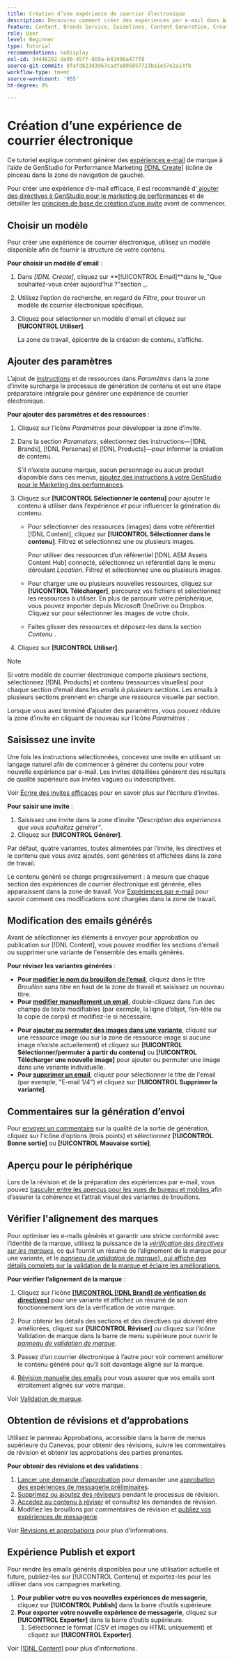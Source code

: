 ```yaml
---
title: Création d’une expérience de courrier électronique
description: Découvrez comment créer des expériences par e-mail dans Adobe GenStudio pour le marketing sur les performances.
feature: Content, Brands Service, Guidelines, Content Generation, Create, Experiences, Variant Generation
role: User
level: Beginner
type: Tutorial
recommendations: noDisplay
exl-id: 34446202-da98-45ff-869a-b43496a477f8
source-git-commit: 8fafd823d3d67cadfe095857723ba1e57e2a14fb
workflow-type: tm+mt
source-wordcount: '955'
ht-degree: 0%

---
```


# Création d’une expérience de courrier électronique

Ce tutoriel explique comment générer des [expériences e-mail](/help/user-guide/create/email-experiences.md) de marque à l’aide de GenStudio for Performance Marketing [[!DNL Create]](/help/user-guide/create/overview.md) (icône de pinceau dans la zone de navigation de gauche).

Pour créer une expérience d’e-mail efficace, il est recommandé d’[ ajouter des directives à GenStudio pour le marketing de performances](/help/user-guide/guidelines/add-guidelines.md) et de détailler les [ principes de base de création d’une invite](/help/user-guide/effective-prompts.md) avant de commencer.

## Choisir un modèle

Pour créer une expérience de courrier électronique, utilisez un modèle disponible afin de fournir la structure de votre contenu.

**Pour choisir un modèle d&#39;email** :

1. Dans _[!DNL Create]_, cliquez sur **[!UICONTROL Email]**dans le_&quot;Que souhaitez-vous créer aujourd&#39;hui ?&quot;section _.
1. Utilisez l’option de recherche, en regard de _Filtre_, pour trouver un modèle de courrier électronique spécifique.
1. Cliquez pour sélectionner un modèle d&#39;email et cliquez sur **[!UICONTROL Utiliser]**.

   La zone de travail, épicentre de la création de contenu, s’affiche.

## Ajouter des paramètres

L’ajout de [ instructions](/help/user-guide/guidelines/overview.md) et de ressources dans _Paramètres_ dans la zone d’invite surcharge le processus de génération de contenu et est une étape préparatoire intégrale pour générer une expérience de courrier électronique.

**Pour ajouter des paramètres et des ressources** :

1. Cliquez sur l’icône _Paramètres_ pour développer la zone d’invite.
1. Dans la section _Parameters_, sélectionnez des instructions—[!DNL Brands], [!DNL Personas] et [!DNL Products]—pour informer la création de contenu.

   S’il n’existe aucune marque, aucun personnage ou aucun produit disponible dans ces menus, [ ajoutez des instructions à votre GenStudio pour le Marketing des performances](/help/user-guide/guidelines/add-guidelines.md).

1. Cliquez sur **[!UICONTROL Sélectionner le contenu]** pour ajouter le contenu à utiliser dans l’expérience *et* pour influencer la génération du contenu.
   * Pour sélectionner des ressources (images) dans votre référentiel [!DNL Content], cliquez sur **[!UICONTROL Sélectionner dans le contenu]**. Filtrez et sélectionnez une ou plusieurs images.

     Pour utiliser des ressources d’un référentiel [!DNL AEM Assets Content Hub] connecté, sélectionnez un référentiel dans le menu déroulant _Location_. Filtrez et sélectionnez une ou plusieurs images.

   * Pour charger une ou plusieurs nouvelles ressources, cliquez sur **[!UICONTROL Télécharger]**, parcourez vos fichiers et sélectionnez les ressources à utiliser. En plus de parcourir votre périphérique, vous pouvez importer depuis Microsoft OneDrive ou Dropbox. Cliquez sur pour sélectionner les images de votre choix.
   * Faites glisser des ressources et déposez-les dans la section _Contenu_ .
1. Cliquez sur **[!UICONTROL Utiliser]**.

>[!NOTE]
>
>Si votre modèle de courrier électronique comporte plusieurs sections, sélectionnez [!DNL Products] et contenu (ressources visuelles) pour chaque section d’email dans les _emails à plusieurs sections_. Les emails à plusieurs sections prennent en charge une ressource visuelle par section.

Lorsque vous avez terminé d’ajouter des paramètres, vous pouvez réduire la zone d’invite en cliquant de nouveau sur l’icône _Paramètres_ .

## Saisissez une invite

Une fois les instructions sélectionnées, concevez une invite en utilisant un langage naturel afin de commencer à générer du contenu pour votre nouvelle expérience par e-mail. Les invites détaillées génèrent des résultats de qualité supérieure aux invites vagues ou indescriptives.

Voir [Écrire des invites efficaces](/help/user-guide/effective-prompts.md) pour en savoir plus sur l’écriture d’invites.

**Pour saisir une invite** :

1. Saisissez une invite dans la zone d’invite _&quot;Description des expériences que vous souhaitez générer&quot;_.
1. Cliquez sur **[!UICONTROL Générer]**.

Par défaut, quatre variantes, toutes alimentées par l’invite, les directives et le contenu que vous avez ajoutés, sont générées et affichées dans la zone de travail.

Le contenu généré se charge progressivement : à mesure que chaque section des expériences de courrier électronique est générée, elles apparaissent dans la zone de travail. Voir [Expériences par e-mail](/help/user-guide/create/meta-experiences.md#progressive-loading) pour savoir comment ces modifications sont chargées dans la zone de travail.

## Modification des emails générés

Avant de sélectionner les éléments à envoyer pour approbation ou publication sur [!DNL Content], vous pouvez modifier les sections d&#39;email ou supprimer une variante de l&#39;ensemble des emails générés.

**Pour réviser les variantes générées** :

* **Pour [modifier le nom du brouillon de l’email](/help/user-guide/create/manage-variants.md#change-draft-name)**, cliquez dans le titre _Brouillon sans titre_ en haut de la zone de travail et saisissez un nouveau titre.
* **Pour [modifier manuellement un email](/help/user-guide/create/manage-variants.md#manually-edit-text)**, double-cliquez dans l’un des champs de texte modifiables (par exemple, la ligne d’objet, l’en-tête ou la copie de corps) et modifiez-le si nécessaire.
<!-- * **To [regenerate a section of a variant](/help/user-guide/create/manage-variants.md#re-generate-sections)**, click an editable text field and use the _[!UICONTROL Suggested edits]_ options or enter a new prompt and click **[!UICONTROL Generate]**. -->
* **Pour [ajouter ou permuter des images dans une variante](/help/user-guide/create/manage-variants.md#swap-image)**, cliquez sur une ressource image (ou sur la zone de ressource image si aucune image n’existe actuellement) et cliquez sur **[!UICONTROL Sélectionner/permuter à partir du contenu]** ou **[!UICONTROL Télécharger une nouvelle image]** pour ajouter ou permuter une image dans une variante individuelle.
* **Pour [supprimer un email](/help/user-guide/create/manage-variants.md#delete-variant)**, cliquez pour sélectionner le titre de l&#39;email (par exemple, &quot;E-mail 1/4&quot;) et cliquez sur **[!UICONTROL Supprimer la variante]**.

## Commentaires sur la génération d’envoi

Pour [envoyer un commentaire](/help/user-guide/create/manage-variants.md#generation-feedback) sur la qualité de la sortie de génération, cliquez sur l’icône d’options (trois points) et sélectionnez **[!UICONTROL Bonne sortie]** ou **[!UICONTROL Mauvaise sortie]**.

## Aperçu pour le périphérique

Lors de la révision et de la préparation des expériences par e-mail, vous pouvez [ basculer entre les aperçus pour les vues de bureau et mobiles ](/help/user-guide/create/manage-variants.md#preview-for-device) afin d’assurer la cohérence et l’attrait visuel des variantes de brouillons.

## Vérifier l&#39;alignement des marques

Pour optimiser les e-mails générés et garantir une stricte conformité avec l’identité de la marque, utilisez la puissance de la [_vérification des directives sur les marques_](/help/user-guide/guidelines/brand-validation.md#brand-guidelines-check), ce qui fournit un résumé de l’alignement de la marque pour une variante, et le [_panneau de validation de marque_}, qui affiche des détails complets sur la validation de la marque et éclaire les améliorations.](/help/user-guide/guidelines/brand-validation.md#brand-validation-panel)

**Pour vérifier l’alignement de la marque** :

1. Cliquez sur l’icône [**[!UICONTROL [!DNL Brand] de vérification de directives]**](/help/user-guide/guidelines/brand-validation.md#brand-guidelines-check) pour une variante et affichez un résumé de son fonctionnement lors de la vérification de votre marque.
1. Pour obtenir les détails des sections et des directives qui doivent être améliorées, cliquez sur **[!UICONTROL Réviser]** _ou_ cliquez sur l’icône Validation de marque dans la barre de menu supérieure pour ouvrir le [_panneau de validation de marque_](/help/user-guide/guidelines/brand-validation.md#brand-validation-panel).

1. Passez d’un courrier électronique à l’autre pour voir comment améliorer le contenu généré pour qu’il soit davantage aligné sur la marque.
1. [Révision manuelle des emails](#revise-generated-emails) pour vous assurer que vos emails sont étroitement alignés sur votre marque.

Voir [Validation de marque](/help/user-guide/guidelines/brand-validation.md).

## Obtention de révisions et d’approbations

Utilisez le panneau Approbations, accessible dans la barre de menus supérieure du Canevas, pour obtenir des révisions, suivre les commentaires de révision et obtenir les approbations des parties prenantes.

**Pour obtenir des révisions et des validations** :

1. [Lancer une demande d’approbation](/help/user-guide/approvals/request-review.md) pour demander une [approbation des expériences de messagerie préliminaires](/help/user-guide/approvals/approve-content.md).
1. [Supprimez ou ajoutez des réviseurs](/help/user-guide/approvals/review-and-edit.md#manage-approvals) pendant le processus de révision.
1. [Accédez au contenu à réviser](/help/user-guide/approvals/review-and-edit.md#access-content-for-review) et consultez les demandes de révision.
1. Modifiez les brouillons par commentaires de révision et [publiez vos expériences de messagerie](#publish-and-export-experience).

Voir [Révisions et approbations](/help/user-guide/approvals/overview.md) pour plus d’informations.

## Expérience Publish et export

Pour rendre les emails générés disponibles pour une utilisation actuelle et future, publiez-les sur [!UICONTROL Contenu] et exportez-les pour les utiliser dans vos campagnes marketing.

1. **Pour publier votre ou vos nouvelles expériences de messagerie**, cliquez sur **[!UICONTROL Publish]** dans la barre d’outils supérieure.
1. **Pour exporter votre nouvelle expérience de messagerie**, cliquez sur **[!UICONTROL Exporter]** dans la barre d’outils supérieure.
   1. Sélectionnez le format (CSV et images ou HTML uniquement) et cliquez sur **[!UICONTROL Exporter]**.

Voir [[!DNL Content]](/help/user-guide/content/overview.md#search-and-find-approved-content) pour plus d’informations.
